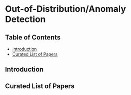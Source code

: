 # Out-of-Distribution/Anomaly Detection
## Table of Contents

- [Introduction](#introduction)
- [Curated List of Papers](#curated-list-of-papers)

## Introduction

## Curated List of Papers



